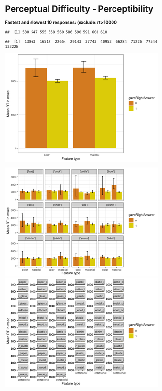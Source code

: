 Perceptual Difficulty - Perceptibility
================

**Fastest and slowest 10 responses: (exclude:
    rt\>10000**

    ##  [1] 530 547 555 558 560 586 590 591 608 610

    ##  [1]  13863  16517  22654  29143  37743  40953  66284  71226  77544 133226

![](analysis_files/figure-gfm/collapsed-1.png)<!-- -->

![](analysis_files/figure-gfm/byitem-1.png)<!-- -->
![](analysis_files/figure-gfm/byimage-1.png)<!-- -->
